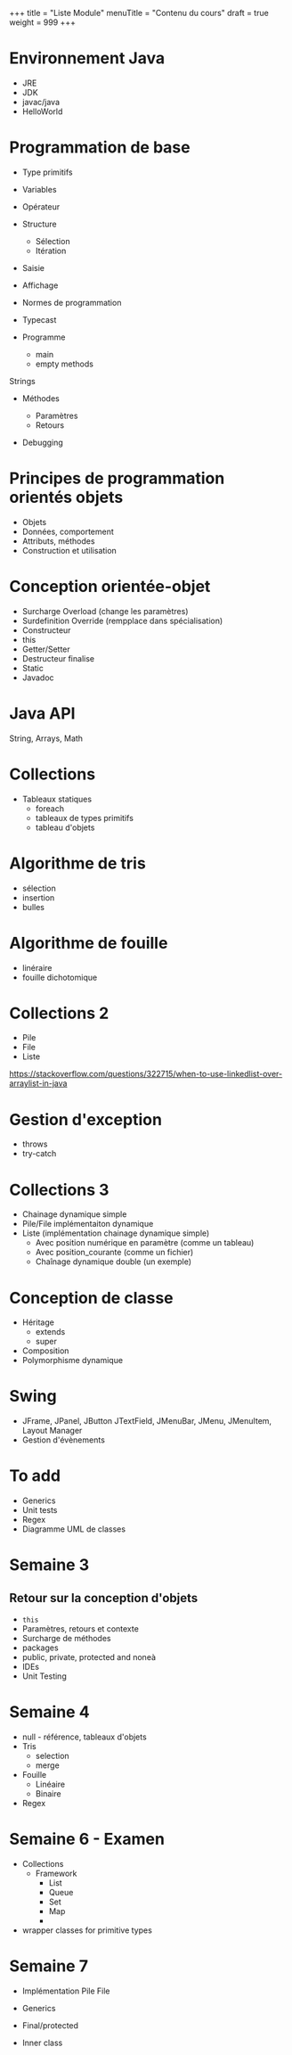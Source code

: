 +++
title = "Liste Module"
menuTitle = "Contenu du cours"
draft = true
weight = 999
+++

# Environnement Java

* JRE
* JDK
* javac/java
* HelloWorld

# Programmation de base

* Type primitifs
* Variables
* Opérateur
* Structure
    * Sélection
    * Itération
* Saisie
* Affichage

* Normes de programmation

* Typecast
* Programme
    * main
    * empty methods

Strings

* Méthodes
  * Paramètres
  * Retours 

* Debugging

# Principes de programmation orientés objets
* Objets
* Données, comportement
* Attributs, méthodes
* Construction et utilisation

# Conception orientée-objet
* Surcharge Overload (change les paramètres)
* Surdefinition Override (rempplace dans spécialisation)
* Constructeur
* this
* Getter/Setter
* Destructeur finalise
* Static
* Javadoc

# Java API
String, Arrays, Math

# Collections
* Tableaux statiques
  * foreach
  * tableaux de types primitifs
  * tableau d'objets

# Algorithme de tris
  * sélection
  * insertion
  * bulles

# Algorithme de fouille
  * linéraire
  * fouille dichotomique

# Collections 2
* Pile
* File
* Liste

https://stackoverflow.com/questions/322715/when-to-use-linkedlist-over-arraylist-in-java

# Gestion d'exception
* throws
* try-catch

# Collections 3
* Chainage dynamique simple
* Pile/File implémentaiton dynamique
* Liste (implémentation chainage dynamique simple)
  * Avec position numérique en paramètre (comme un tableau)
  * Avec position_courante (comme un fichier)
  * Chaînage dynamique double (un exemple)

# Conception de classe
* Héritage
  * extends
  * super
* Composition
* Polymorphisme dynamique

# Swing
* JFrame, JPanel, JButton JTextField, JMenuBar, JMenu, JMenuItem,  Layout Manager
* Gestion d'évènements


# To add
* Generics
* Unit tests
* Regex
* Diagramme UML de classes

# Semaine 3

## Retour sur la conception d'objets

* `this`
* Paramètres, retours et contexte
* Surcharge de méthodes
* packages
* public, private, protected and noneà
* IDEs
* Unit Testing

# Semaine 4

* null - référence, tableaux d'objets
* Tris
  * selection
  * merge
* Fouille
  * Linéaire
  * Binaire
* Regex

# Semaine 6 - Examen
* Collections
  * Framework
    * List
    * Queue
    * Set
    * Map
    * 
* wrapper classes for primitive types
  
# Semaine 7
* Implémentation Pile File
* Generics
* Final/protected

* Inner class
